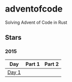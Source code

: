 # adventofcode

Solving Advent of Code in Rust

## Stars

### 2015

|Day|Part 1|Part 2|
|:-:|:----:|:----:|
|[Day 1](2015/01)|||

